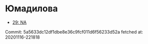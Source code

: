 # Юмадилова
- [29: NA](29.md)

Commit: 5a5633dc12df1dbe8e36c9fcf011d6f56233d52a
 fetched at: 20201116-221818
